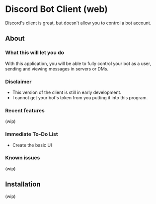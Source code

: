 # Discord Bot Client (web)

Discord's client is great, but doesn't allow you to control a bot account.

## About

### What this will let you do

With this application, you will be able to fully control your bot as a user, sending and viewing messages in servers or DMs.

### Disclaimer

- This version of the client is still in early development.
- I cannot get your bot's token from you putting it into this program.

### Recent features

(wip)

### Immediate To-Do List

- Create the basic UI

### Known issues

(wip)

## Installation

(wip)
